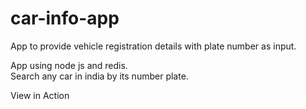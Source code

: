 # car-info-app
App to provide vehicle registration details with plate number as input.

<p>
  App using node js and redis.
  
  <br>
  Search any car in india by its number plate. 
  
</p>

<a hre="https://car-info-india.herokuapp.com/">
  View in Action
 </a>
